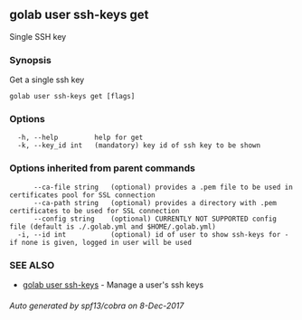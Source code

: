 ## golab user ssh-keys get

Single SSH key

### Synopsis


Get a single ssh key

```
golab user ssh-keys get [flags]
```

### Options

```
  -h, --help         help for get
  -k, --key_id int   (mandatory) key id of ssh key to be shown
```

### Options inherited from parent commands

```
      --ca-file string   (optional) provides a .pem file to be used in certificates pool for SSL connection
      --ca-path string   (optional) provides a directory with .pem certificates to be used for SSL connection
      --config string    (optional) CURRENTLY NOT SUPPORTED config file (default is ./.golab.yml and $HOME/.golab.yml)
  -i, --id int           (optional) id of user to show ssh-keys for - if none is given, logged in user will be used
```

### SEE ALSO
* [golab user ssh-keys](golab_user_ssh-keys.md)	 - Manage a user's ssh keys

###### Auto generated by spf13/cobra on 8-Dec-2017
